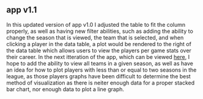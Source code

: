 ## app v1.1

In this updated version of app v1.0 I adjusted the table to fit the column properly, as well as having new filter abilities, such as adding the ability to change the season that is viewed, the team that is selected, and when clicking a player in the data table, a plot would be rendered to the right of the data table which allows users to view the players per game stats over their career. In the next itteration of the app, which can be viewed [here](https://github.com/logan-lauton/NBA-Player-HUD/blob/main/iterations/app-v1.2), I hope to add the ability to view all teams in a given season, as well as have an idea for how to plot players with less than or equal to two seasons in the league, as those players graphs have been difficult to determine the best method of visualization as there is neiter enough data for a proper stacked bar chart, nor enough data to plot a line graph.
